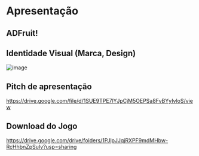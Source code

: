 # Apresentação

## ADFruit!

## Identidade Visual (Marca, Design)

![image](https://github.com/ICEI-PUC-Minas-PPC-CC/ppc-cc-2023-2-ment2-manha-realidadevirtualadefip/assets/137020741/d80d9287-9366-4e56-a50e-4e1b2e64a37a)



## Pitch de apresentação

https://drive.google.com/file/d/1SUE9TPE7lYJpCjM5OEPSa8FvBYyIvloS/view


## Download do Jogo

https://drive.google.com/drive/folders/1PJlpJJqjRXPF9mdMHbw-RcHhbnZpSuIv?usp=sharing
